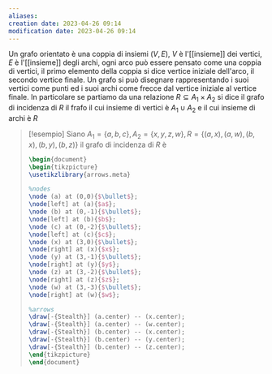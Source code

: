 ```yaml
---
aliases: 
creation date: 2023-04-26 09:14
modification date: 2023-04-26 09:14
---
```


Un grafo orientato è una coppia di insiemi $(V,E)$, $V$ è l'[[insieme]] dei vertici, $E$ è l'[[insieme]] degli archi, ogni arco può essere pensato come una coppia di vertici, il primo elemento della coppia si dice vertice iniziale dell'arco, il secondo vertice finale.
Un grafo si può disegnare rappresentando i suoi vertici come punti ed i suoi archi come frecce dal vertice iniziale al vertice finale.
In particolare se partiamo da una relazione $R \subseteq A_{1} \times A_{2}$ si dice il grafo di incidenza di $R$ il frafo il cui insieme di vertici è $A_{1} \cup A_{2}$ e il cui insieme di archi è $R$

> [!esempio]
> Siano $A_{1} = \{ a,b,c \}, A_{2} = \{ x,y,z,w \}, R = \{ (a,x),(a,w),(b,x),(b,y),(b,z) \}$ il grafo di incidenza di $R$ è
> ```tikz
> \begin{document}
> \begin{tikzpicture}
> \usetikzlibrary{arrows.meta}
> 
> %nodes
> \node (a) at (0,0){$\bullet$};
> \node[left] at (a){$a$};
> \node (b) at (0,-1){$\bullet$};
> \node[left] at (b){$b$};
> \node (c) at (0,-2){$\bullet$};
> \node[left] at (c){$c$};
> \node (x) at (3,0){$\bullet$};
> \node[right] at (x){$x$};
> \node (y) at (3,-1){$\bullet$};
> \node[right] at (y){$y$};
> \node (z) at (3,-2){$\bullet$};
> \node[right] at (z){$z$};
> \node (w) at (3,-3){$\bullet$};
> \node[right] at (w){$w$};
> 
> %arrows
> \draw[-{Stealth}] (a.center) -- (x.center);
> \draw[-{Stealth}] (a.center) -- (w.center);
> \draw[-{Stealth}] (b.center) -- (x.center);
> \draw[-{Stealth}] (b.center) -- (y.center);
> \draw[-{Stealth}] (b.center) -- (z.center);
> \end{tikzpicture}
> \end{document}
> ```




